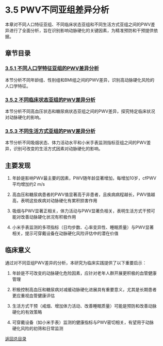# 3.5 PWV不同亚组差异分析

本章对不同人口特征亚组、不同临床状态亚组和不同生活方式亚组之间的PWV差异进行了全面分析，旨在识别影响动脉硬化的关键因素，为精准预防和干预提供依据。

## 章节目录

### [3.5.1 不同人口学特征亚组的PWV差异分析](./01_pwv_differences_by_demographics.md)

本节分析不同年龄组、性别组和BMI组之间的PWV差异，识别高动脉硬化风险的人口学特征。

### [3.5.2 不同临床状态亚组的PWV差异分析](./02_pwv_differences_by_clinical_status.md)

本节分析不同高血压状态和糖尿病状态亚组之间的PWV差异，探究特定临床状况对动脉硬化的影响。

### [3.5.3 不同生活方式亚组的PWV差异分析](./03_pwv_differences_by_lifestyle.md)

本节分析不同吸烟状态、体力活动水平和小米手表监测指标亚组之间的PWV差异，识别可改变的生活方式因素对动脉硬化的影响。

## 主要发现

1. 年龄是影响PWV最主要的因素，PWV随年龄显著增加，每增加10岁，cfPWV平均增加约2 m/s

2. 高血压和糖尿病患者的PWV值显著高于非患者，且疾病病程越长，PWV值越高，表明这些疾病对动脉硬化有累积损害作用

3. 吸烟与PWV显著正相关，体力活动与PWV显著负相关，表明生活方式干预可能对改善动脉硬化状况有积极作用

4. 小米手表监测的多项指标（日均步数、心率变异性、睡眠质量）与PWV显著相关，提示可穿戴设备在动脉硬化风险评估中的潜在价值

## 临床意义

通过对不同亚组PWV差异的分析，本研究为临床实践提供了以下重要启示：

1. 年龄是不可改变的动脉硬化危险因素，应针对老年人群开展更积极的血管健康管理

2. 积极控制高血压和糖尿病对减缓动脉硬化进展具有重要意义，尤其是长期患者更应重视血管健康评估

3. 生活方式干预（戒烟、增加体力活动、改善睡眠质量）可能是预防和改善动脉硬化的有效策略

4. 可穿戴设备（如小米手表）监测的健康指标与PWV密切相关，有望用于动脉硬化风险的初筛和日常监测

[返回总目录](../../00_index.md) 